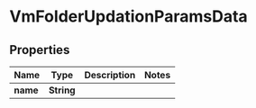 

# VmFolderUpdationParamsData


## Properties

Name | Type | Description | Notes
------------ | ------------- | ------------- | -------------
**name** | **String** |  | 



